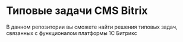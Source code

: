 # Типовые задачи CMS Bitrix

В данном репозитории вы сможете найти решения типовых задач, связанных с функционалом платформы 1C Битрикс

